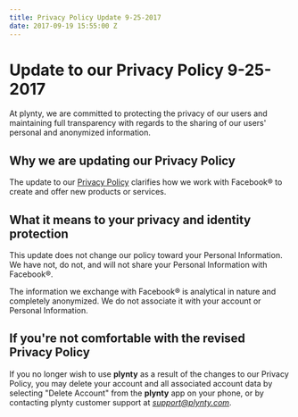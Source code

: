```yaml
---
title: Privacy Policy Update 9-25-2017
date: 2017-09-19 15:55:00 Z
---
```


# Update to our Privacy Policy 9-25-2017

At plynty, we are committed to protecting the privacy of our users and maintaining full transparency with regards to the sharing of our users' personal and anonymized information.


## Why we are updating our Privacy Policy

The update to our [Privacy Policy](https://plynty.com/privacy.html) clarifies how we work with Facebook® to create and offer new products or services.


## What it means to your privacy and identity protection

This update does not change our policy toward your Personal Information. We have not, do not, and will not share your Personal Information with Facebook®.

The information we exchange with Facebook® is analytical in nature and completely anonymized. We do not associate it with your account or Personal Information.


## If you're not comfortable with the revised Privacy Policy

If you no longer wish to use **plynty** as a result of the changes to our Privacy Policy, you may delete your account and all associated account data by selecting "Delete Account" from the **plynty** app on your phone, or by contacting plynty customer support at *[support@plynty.com](mailto:support@plynty.com)*.